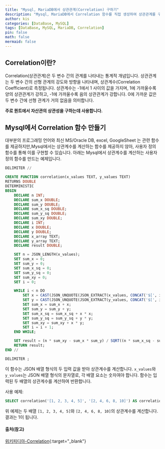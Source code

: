 ```yaml
---
title: "Mysql, MariaDB에서 상관관계(Correlation) 구하기"
description: "Mysql, MariaDB에서 Correlation 함수를 직접 생성하여 상관관계를 구해봅니다."
author: kis
categories: [DataBase, MySQL]
tags: [DataBase, MySQL, MariaDB, Correlation]
pin: false
math: false
mermaid: false
---
```


## Correlation이란?

Correlation(상관관계)은 두 변수 간의 관계를 나타내는 통계적 개념입니다. 상관관계는 두 변수 간의 선형 관계의 강도와 방향을 나타내며, 상관계수(Correlation Coefficient)로 측정됩니다. 상관계수는 -1에서 1 사이의 값을 가지며, 1에 가까울수록 양의 상관관계가 강하고, -1에 가까울수록 음의 상관관계가 강합니다. 0에 가까운 값은 두 변수 간에 선형 관계가 거의 없음을 의미합니다.

**주로 퀀트에서 자산관의 상관성을 구하는데 사용합니다.**

## Mysql에서 Correlation 함수 만들기

대부분의 프로그래밍 언어와 최신 MS/Oracle DB, excel, GoogleSheet 는 관련 함수를 제공하지만,Mysql에서는 상관계수를 계산하는 함수를 제공하지 않아, 사용자 정의 함수를 통해 이를 구현할 수 있습니다. 아래는 Mysql에서 상관계수를 계산하는 사용자 정의 함수를 만드는 예제입니다.

```sql
DELIMITER //

CREATE FUNCTION correlation(x_values TEXT, y_values TEXT)
RETURNS DOUBLE
DETERMINISTIC
BEGIN
    DECLARE n INT;
    DECLARE sum_x DOUBLE;
    DECLARE sum_y DOUBLE;
    DECLARE sum_x_sq DOUBLE;
    DECLARE sum_y_sq DOUBLE;
    DECLARE sum_xy DOUBLE;
    DECLARE i INT;
    DECLARE x DOUBLE;
    DECLARE y DOUBLE;
    DECLARE x_array TEXT;
    DECLARE y_array TEXT;
    DECLARE result DOUBLE;

    SET n = JSON_LENGTH(x_values);
    SET sum_x = 0;
    SET sum_y = 0;
    SET sum_x_sq = 0;
    SET sum_y_sq = 0;
    SET sum_xy = 0;
    SET i = 0;

    WHILE i < n DO
        SET x = CAST(JSON_UNQUOTE(JSON_EXTRACT(x_values, CONCAT('$[', i, ']'))) AS DOUBLE);
        SET y = CAST(JSON_UNQUOTE(JSON_EXTRACT(y_values, CONCAT('$[', i, ']'))) AS DOUBLE);
        SET sum_x = sum_x + x;
        SET sum_y = sum_y + y;
        SET sum_x_sq = sum_x_sq + x * x;
        SET sum_y_sq = sum_y_sq + y * y;
        SET sum_xy = sum_xy + x * y;
        SET i = i + 1;
    END WHILE;

    SET result = (n * sum_xy - sum_x * sum_y) / SQRT((n * sum_x_sq - sum_x * sum_x) * (n * sum_y_sq - sum_y * sum_y));
    RETURN result;
END //

DELIMITER ;
```

이 함수는 JSON 배열 형식의 두 입력 값을 받아 상관계수를 계산합니다. `x_values`와 `y_values`는 JSON 배열 형식의 문자열로, 각 배열 요소는 숫자여야 합니다. 함수는 입력된 두 배열의 상관계수를 계산하여 반환합니다.

사용 예제:

```sql
SELECT correlation('[1, 2, 3, 4, 5]', '[2, 4, 6, 8, 10]') AS correlation_coefficient;
```

위 예제는 두 배열 `[1, 2, 3, 4, 5]`와 `[2, 4, 6, 8, 10]`의 상관계수를 계산합니다. 결과는 1이 됩니다.

#### 출처(참고)

[위키피디아-Correlation](https://en.wikipedia.org/wiki/Correlation){:target="\_blank"}
